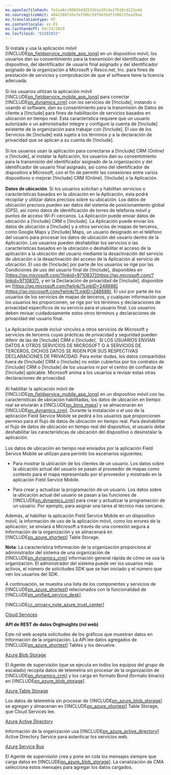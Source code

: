 ```yaml
---
ms.openlocfilehash: fe2aa8cc0002bdd2531b1e2014a2fb19cd122e4d
ms.sourcegitcommit: 4042388fa5e7ef50bc59f9e35df330613fea29ae
ms.translationtype: HT
ms.contentlocale: es-ES
ms.lasthandoff: 04/23/2019
ms.locfileid: "61583015"
---
```

Si instala y usa la aplicación móvil [!INCLUDE[pn_fieldservice_mobile_app_long](pn-fieldservice-mobile-app-long.md)] en un dispositivo móvil, los usuarios dan su consentimiento para la transmisión del identificador de dispositivo, del identificador de usuario final asignado y del identificador asignado de la organización a Microsoft y Resco.net, Inc. para fines de prestación de servicios y comprobación de que el software tiene la licencia adecuada.  
&nbsp;<br />
Si los usuarios utilizan la aplicación móvil [!INCLUDE[pn_fieldservice_mobile_app_long](pn-fieldservice-mobile-app-long.md)] para conectar [!INCLUDE[pn_dynamics_crm](pn-dynamics-crm.md)] con los servicios de [!include[](../includes/tn-glympse.md)], instando o usando el software, dan su consentimiento para la transmisión de Datos de cliente a [!include[](../includes/tn-glympse.md)] para fines de habilitación de servicios basados en ubicación en tiempo real. Esta característica requiere que un usuario autorizado o un administrador integre y configure la cuenta de [!include[](../includes/tn-glympse.md)] existente de la organización para trabajar con [!include[](../includes/pn-dynamics-crm.md)]. El uso de los Servicios de [!include[](../includes/tn-glympse.md)] está sujeto a los términos y a la declaración de privacidad que se aplican a su cuenta de [!include[](../includes/tn-glympse.md)].  
&nbsp;<br />
Si los usuarios usan la aplicación para conectarse a [!include[](../includes/pn-microsoft-dynamics.md)] CRM (Online) o [!include[](../includes/pn-crm-online.md)], al instalar la Aplicación, los usuarios dan su consentimiento para la transmisión del identificador asignado de la organización y del identificador de usuario final asignado, así como del identificador de dispositivo a Microsoft, con el fin de permitir las conexiones entre varios dispositivos o mejorar [!include[](../includes/pn-microsoft-dynamics.md)] CRM (Online), [!include[](../includes/pn-crm-online.md)] o la Aplicación.  
&nbsp;<br />
**Datos de ubicación**. Si los usuarios solicitan y habilitan servicios o características basados en la ubicación en la Aplicación, esta podrá recopilar y utilizar datos precisos sobre su ubicación. Los datos de ubicación precisos pueden ser datos del sistema de posicionamiento global (GPS), así como datos de identificación de torres de telefonía móvil y puntos de acceso Wi-Fi cercanos. La Aplicación puede enviar datos de ubicación a [!include[](../includes/pn-microsoft-dynamics.md)] CRM o [!include[](../includes/pn-dynamics-crm.md)]. La Aplicación puede enviar los datos de ubicación a [!include[](../includes/pn-bing-maps.md)] y a otros servicios de mapas de terceros, como Google Maps y [!include[](../includes/tn-apple.md)] Maps, un usuario designado en el teléfono del usuario para procesar los datos de ubicación del usuario dentro de la Aplicación. Los usuarios pueden deshabilitar los servicios o las características basados en la ubicación o deshabilitar el acceso de la aplicación a la ubicación del usuario mediante la desactivación del servicio de ubicación o la desactivación del acceso de la Aplicación al servicio de ubicación. El uso de [!include[](../includes/pn-bing-maps.md)] por parte de los usuarios se rige por las Condiciones de uso del usuario final de [!include[](../includes/pn-bing-maps.md)], disponibles en [https://go.microsoft.com/?linkid=9710837](https://go.microsoft.com/?linkid=9710837), y en la Declaración de privacidad de [!include[](../includes/pn-bing-maps.md)], disponible en [https://go.microsoft.com/fwlink/?LinkID=248686](https://go.microsoft.com/fwlink/?LinkID=248686). El uso por parte de los usuarios de los servicios de mapas de terceros, y cualquier información que los usuarios les proporcionen, se rige por los términos y declaraciones de privacidad específicos de su servicio para el usuario final. Los usuarios deben revisar cuidadosamente estos otros términos y declaraciones de privacidad del usuario final.  
&nbsp;<br />
La Aplicación puede incluir vínculos a otros servicios de Microsoft y servicios de terceros cuyas prácticas de privacidad y seguridad pueden diferir de las de [!include[](../includes/pn-microsoft-dynamics.md)] CRM o [!include[](../includes/pn-dynamics-crm.md)].  SI LOS USUARIOS ENVÍAN DATOS A OTROS SERVICIOS DE MICROSOFT O A SERVICIOS DE TERCEROS, DICHOS DATOS SE RIGEN POR SUS RESPECTIVAS DECLARACIONES DE PRIVACIDAD. Para evitar dudas, los datos compartidos fuera de [!include[](../includes/pn-microsoft-dynamics.md)] CRM o [!include[](../includes/pn-dynamics-crm.md)] no están cubiertos por los contratos de [!include[](../includes/pn-microsoft-dynamics.md)] CRM o [!include[](../includes/pn-dynamics-crm.md)] de los usuarios ni por el centro de confianza de [!include[](../includes/pn-microsoft-dynamics.md)] aplicable. Microsoft anima a los usuarios a revisar estas otras declaraciones de privacidad.  
&nbsp;<br />
Al habilitar la aplicación móvil de [!INCLUDE[pn_fieldservice_mobile_app_long](pn-fieldservice-mobile-app-long.md)] en un dispositivo móvil con las características de ubicación habilitadas, los datos de ubicación en tiempo real se enviarán a [!INCLUDE[pn_bing_maps](pn-bing-maps.md)] y se almacenarán en [!INCLUDE[pn_dynamics_crm](pn-dynamics-crm.md)]. Durante la instalación o el uso de la aplicación Field Service Mobile se pedirá a los usuarios que proporcionen permiso para el flujo de datos de ubicación en tiempo real. Para deshabilitar el flujo de datos de ubicación en tiempo real del dispositivo, el usuario debe deshabilitar las características de ubicación del dispositivo o desinstalar la aplicación.  
&nbsp;<br />
Los datos de ubicación en tiempo real enviados por la aplicación Field Service Mobile se utilizan para permitir los escenarios siguientes:  

 -  Para mostrar la ubicación de los clientes de un usuario. Los datos sobre la ubicación actual del usuario se pasan al proveedor de mapas como contexto para el mapa representado por el proveedor y mostrado en la aplicación Field Service Mobile.  

 -  Para crear y actualizar la programación de un usuario. Los datos sobre la ubicación actual del usuario se pasan a las funciones de [!INCLUDE[pn_dynamics_crm](pn-dynamics-crm.md)] para crear y actualizar la programación de un usuario. Por ejemplo, para asignar una tarea al técnico más cercano.  
  
Además, al habilitar la aplicación Field Service Mobile en un dispositivo móvil, la información de uso de la aplicación móvil, como los errores de la aplicación, se enviará a Microsoft a través de una conexión segura a Información de la organización y se almacenará en [!INCLUDE[pn_azure_shortest](pn-azure-shortest.md)] Table Storage.  
  
**Nota**: La característica Información de la organización proporciona al administrador del sistema de una organización de [!INCLUDE[pn_dynamics_crm](pn-dynamics-crm.md)] información general rápida de cómo se usa la organización. El administrador del sistema puede ver los usuarios más activos, el número de solicitudes SDK que se han iniciado y el número que ven los usuarios del SDK.  
  
A continuación, se muestra una lista de los componentes y servicios de [!INCLUDE[pn_azure_shortest](pn-azure-shortest.md)] relacionados con la funcionalidad de [!INCLUDE[pn_unified_service_desk](pn-unified-service-desk.md)].  
  
[!INCLUDE[cc_privacy_note_azure_trust_center](cc-privacy-note-azure-trust-center.md)]  
  
[Cloud Services](https://azure.microsoft.com/services/cloud-services/)  
  
**API de REST de datos OrgInsights (rol web)**  
  
Este rol web acepta solicitudes de los gráficos que muestran datos en Información de la organización. La API lee datos agregados de [!INCLUDE[pn_azure_shortest](pn-azure-shortest.md)] Tables y los devuelve.  
  
[Azure Blob Storage](https://azure.microsoft.com/services/storage/blobs/)  
  
El Agente de supervisión (que se ejecuta en todos los equipos del grupo de escalado) recopila datos de telemetría sin procesar de la organización de [!INCLUDE[pn_dynamics_crm](pn-dynamics-crm.md)] y los carga en formato Bond (formato binario) en [!INCLUDE[pn_azure_blob_storage](pn-azure-blob-storage.md)].  
  
[Azure Table Storage](https://azure.microsoft.com/services/storage/tables/)  
  
Los datos de telemetría sin procesar de [!INCLUDE[pn_azure_blob_storage](pn-azure-blob-storage.md)] se agregan y almacenan en [!INCLUDE[pn_azure_shortest](pn-azure-shortest.md)] Table Storage, que Cloud Services lee.  
  
[Azure Active Directory](https://azure.microsoft.com/services/active-directory/)  
  
Información de la organización usa [!INCLUDE[pn_azure_active_directory](pn-azure-active-directory.md)] Active Directory Service para autenticar los servicios web.  
  
[Azure Service Bus](https://azure.microsoft.com/services/service-bus/)  
  
El Agente de supervisión crea y pone en cola los mensajes siempre que carga datos en [!INCLUDE[pn_azure_blob_storage](pn-azure-blob-storage.md)]. La canalización de CMA selecciona estos mensajes para agregar los datos cargados.